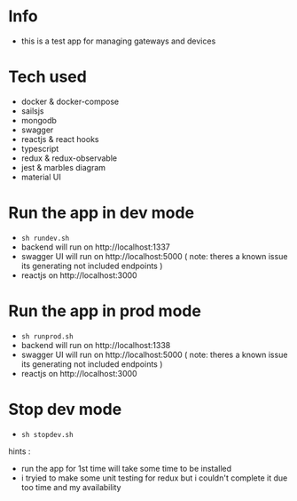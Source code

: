 #  Info
- this is a test app for managing gateways and devices

# Tech used

- docker & docker-compose
- sailsjs
- mongodb
- swagger
- reactjs & react hooks
- typescript
- redux & redux-observable
- jest & marbles diagram
- material UI

# Run the app in dev mode
- `sh rundev.sh`
- backend will run on http://localhost:1337
- swagger UI will run on http://localhost:5000 ( note: theres a known issue its generating not included endpoints )
- reactjs on http://localhost:3000

# Run the app in prod mode
- `sh runprod.sh`
- backend will run on http://localhost:1338
- swagger UI will run on http://localhost:5000 ( note: theres a known issue its generating not included endpoints )
- reactjs on http://localhost:3000
# Stop dev mode
- `sh stopdev.sh`



hints : 
- run the app for 1st time will take some time to be installed 
- i tryied to make some unit testing for redux but i couldn't complete it due too time and my availability 